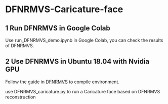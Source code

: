 # DFNRMVS-Caricature-face

## 1 Run DFNRMVS in Google Colab
Use run_DFNRMVS_demo.ipynb in Google Colab, you can check the results of DFNRMVS.

## 2 Use DFNRMVS in Ubuntu 18.04 with Nvidia GPU
Follow the guide in [DFNRMVS](https://github.com/zqbai-jeremy/DFNRMVS) to compile environment.

use DFNRMVS_caricature.py to run a Caricature face based on DFNRMVS reconstruction


